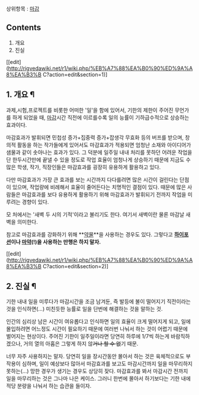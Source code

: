 상위항목 : [마감](%EB%A7%88%EA%B0%90.md)

## Contents

    

1. 개요 
2. 진실 

[[edit](http://rigvedawiki.net/r1/wiki.php/%EB%A7%88%EA%B0%90%ED%9A%A8%EA%B3%B
C?action=edit&section=1)]

## 1. 개요 ¶

과제,시험,프로젝트를 비롯한 어떠한 '일'을 함에 있어서, 기한의 제한이 주어진 무언가를 하게 되었을 때,
[마감](%EB%A7%88%EA%B0%90.md)시간 직전에 이르를수록 일의 능률이 기하급수적으로 상승하는 효과이다.

  

마감효과가 발휘되면 민첩성 증가+집중력 증가+잡생각 무효화 등의 버프를 받으며, 창의적 활동을 하는 작가들에게 있어서도 마감효과가 적용되면
엄청난 소재와 아이디어가 샘물과 같이 솟아나는 효과가 있다. 그 덕분에 일주일 내내 처리를 못하던 어려운 작업을 단 한두시간만에 끝낼 수
있을 정도로 작업 효율이 엄청나게 상승하기 때문에 지금도 수많은 학생, 작가, 직장인들은 마감효과를 굉장히 유용하게 활용하고 있다.

  

다만 마감효과가 가장 큰 효과를 보는 시간까지 다다를려면 많은 시간이 걸린다는 단점이 있으며, 작업량에 비례해서 효율이 줄어든다는 치명적인
결점이 있다. 때문에 많은 사람들은 마감효과를 보다 유용하게 활용하기 위해 마감효과가 발휘되기 전까지 작업을 미루려는 경향이 있다.

  

모 처에서는 '새벽 두 시의 기적'이라고 불리기도 한다. 여기서 새벽이란 물론 마감날 새벽을 의미한다.

  

참고로 마감효과를 강화하기 위해
**[약물](%EB%B6%95%EB%B6%95%EB%93%9C%EB%A7%81%ED%81%AC.md)**을 사용하는 경우도 있다.
그렇다고 **[하이포션](%ED%95%98%EC%9D%B4%ED%8F%AC%EC%85%98.md)이나
[마약](%EB%A7%88%EC%95%BD.md)(!)을 사용하는 만행은 하지 말자.**

  

[[edit](http://rigvedawiki.net/r1/wiki.php/%EB%A7%88%EA%B0%90%ED%9A%A8%EA%B3%B
C?action=edit&section=2)]

## 2. 진실 ¶

기한 내내 일을 미루다가 마감시간을 조금 남겨둔, 즉 발등에 불이 떨어지기 직전이라는 것을 인식하면(…) 미친듯한 능률로 일을 단번에
해결하는 것을 말하는 것.

  

인간의 심리상 남은 시간이 여유롭다고 인식하면 일의 효율이 크게 떨어지게 되고, 일에 몰입하려면 어느정도 시간이 필요하기 때문에 여러번
나눠서 하는 것이 어렵기 때문에 벌어지는 현상이다. 주어진 기한이 일주일이라면 당연히 하루에 1/7씩 하는게 바람직하겠으나, 거의 열의
아홉은 그렇게 하지 않<del>거나 할 수 없</del>기 때문.

  

너무 자주 사용하지는 말자. 당연히 일을 장시간동안 몰아서 하는 것은 육체적으로도 부작용이 심하며, 일이 예상보다 많아서 마감효과를 보고도
마감시간까지 일을 마무리하지 못하는(…) 망한 경우가 생기는 경우도 상당히 잦다. 마감효과를 봐서 마감시간 전까지 일을 마무리하는 것은
그나마 나은 케이스. 그러니 한번에 몰아서 하기보다는 기한 내에 적당 분량을 나눠서 하는 습관을 들이자.


